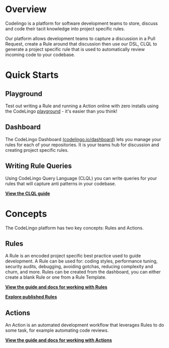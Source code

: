# Overview

Codelingo is a platform for software development teams to store, discuss and
code their tacit knowledge into project specific rules.

Our platform allows development teams to capture a discussion in a Pull Request,
create a Rule around that discussion then use our DSL, CLQL to generate a
project specific rule that is used to automatically review incoming code to your codebase.

# Quick Starts

## Playground

Test out writing a Rule and running a Action online with zero installs using the CodeLingo [playground](https://codelingo.io/playground) - it's easier than you think!

<!-- TODO image of the playground UI -->

<!-- TODO CLQL tutorial -->

## Dashboard

The CodeLingo Dashboard
[(codelingo.io/dashboard)](https://www.codelingo.io/dashboard) lets you manage
your rules for each of your repositories. It is your teams hub for discussion and creating project specific rules.

## Writing Rule Queries

Using CodeLingo Query Language (CLQL) you can write queries for your rules that
will capture anti patterns in your codebase.

**[View the CLQL guide](concepts/CLQL.md)**

# Concepts

The CodeLingo platform has two key concepts: Rules and Actions.

## Rules

A Rule is an encoded project specific best practice used to guide development. A Rule can be used for: coding styles, performance tuning, security audits, debugging, avoiding gotchas, reducing complexity and churn, and more.
Rules can be created from the dashboard, you can either create a blank Rule or
one from a Rule Template.

**[View the guide and docs for working with Rules](concepts/rules.md)**

**[Explore published Rules](https://www.codelingo.io/rules)**

## Actions

An Action is an automated development workflow that leverages Rules to do some task, for example automating code reviews.

**[View the guide and docs for working with Actions](concepts/actions.md)**
